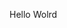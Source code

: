Hello Wolrd

























































































































































